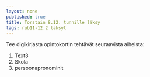 ```yaml
---
layout: none
published: true
title: Torstain 8.12. tunnille läksy
tags: rub11-12.2 läksyt
---
```

Tee digikirjasta opintokortin tehtävät seuraavista aiheista: 

1. Text3
2. Skola
3. persoonapronominit
